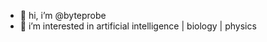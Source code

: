 - 👋 hi, i’m @byteprobe
- 👀 i’m interested in artificial intelligence | biology | physics

<!---
byteprobe/byteprobe is a ✨ special ✨ repository because its `README.md` (this file) appears on your GitHub profile.
You can click the Preview link to take a look at your changes.
--->
